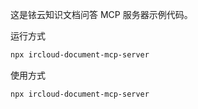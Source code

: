 这是铱云知识文档问答 MCP 服务器示例代码。

运行方式

```bash
npx ircloud-document-mcp-server
```

使用方式

```bash
npx ircloud-document-mcp-server
```
